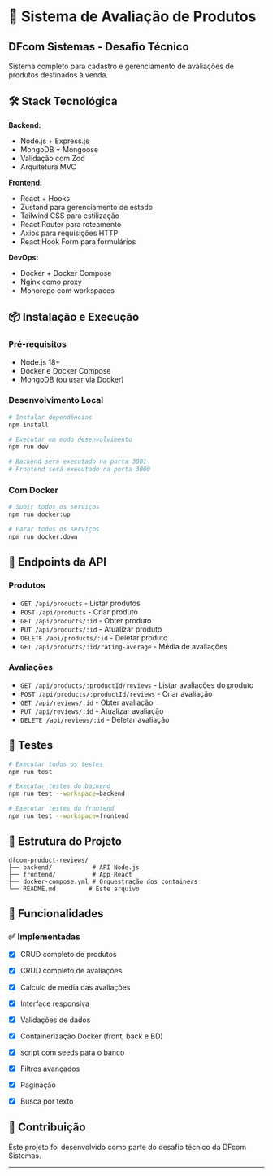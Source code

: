 # 🚀 Sistema de Avaliação de Produtos
## DFcom Sistemas - Desafio Técnico

Sistema completo para cadastro e gerenciamento de avaliações de produtos destinados à venda.

## 🛠️ Stack Tecnológica

**Backend:**
- Node.js + Express.js
- MongoDB + Mongoose
- Validação com Zod
- Arquitetura MVC

**Frontend:**
- React + Hooks
- Zustand para gerenciamento de estado
- Tailwind CSS para estilização
- React Router para roteamento
- Axios para requisições HTTP
- React Hook Form para formulários

**DevOps:**
- Docker + Docker Compose
- Nginx como proxy
- Monorepo com workspaces

## 📦 Instalação e Execução

### Pré-requisitos
- Node.js 18+
- Docker e Docker Compose
- MongoDB (ou usar via Docker)

### Desenvolvimento Local

```bash
# Instalar dependências
npm install

# Executar em modo desenvolvimento
npm run dev

# Backend será executado na porta 3001
# Frontend será executado na porta 3000
```

### Com Docker

```bash
# Subir todos os serviços
npm run docker:up

# Parar todos os serviços
npm run docker:down
```

## 🔗 Endpoints da API

### Produtos
- `GET /api/products` - Listar produtos
- `POST /api/products` - Criar produto
- `GET /api/products/:id` - Obter produto
- `PUT /api/products/:id` - Atualizar produto
- `DELETE /api/products/:id` - Deletar produto
- `GET /api/products/:id/rating-average` - Média de avaliações

### Avaliações
- `GET /api/products/:productId/reviews` - Listar avaliações do produto
- `POST /api/products/:productId/reviews` - Criar avaliação
- `GET /api/reviews/:id` - Obter avaliação
- `PUT /api/reviews/:id` - Atualizar avaliação
- `DELETE /api/reviews/:id` - Deletar avaliação

## 🧪 Testes

```bash
# Executar todos os testes
npm run test

# Executar testes do backend
npm run test --workspace=backend

# Executar testes do frontend
npm run test --workspace=frontend
```

## 📁 Estrutura do Projeto

```
dfcom-product-reviews/
├── backend/           # API Node.js
├── frontend/          # App React
├── docker-compose.yml # Orquestração dos containers
└── README.md         # Este arquivo
```

## 📝 Funcionalidades

### ✅ Implementadas
- [x] CRUD completo de produtos
- [x] CRUD completo de avaliações
- [x] Cálculo de média das avaliações
- [x] Interface responsiva
- [x] Validações de dados
- [x] Containerização Docker (front, back e BD)
- [x] script com seeds para o banco
- [x] Filtros avançados
- [x] Paginação
- [x] Busca por texto


## 🤝 Contribuição

Este projeto foi desenvolvido como parte do desafio técnico da DFcom Sistemas.

---
